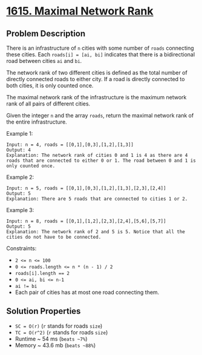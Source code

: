 # [1615. Maximal Network Rank](https://leetcode.com/problems/maximal-network-rank/)

## Problem Description

There is an infrastructure of `n` cities with some number of `roads` connecting these cities. Each `roads[i] = [ai, bi]` indicates that there is a bidirectional road between cities `ai` and `bi`.

The network rank of two different cities is defined as the total number of directly connected roads to either city. If a road is directly connected to both cities, it is only counted once.

The maximal network rank of the infrastructure is the maximum network rank of all pairs of different cities.

Given the integer `n` and the array `roads`, return the maximal network rank of the entire infrastructure.



Example 1:

```
Input: n = 4, roads = [[0,1],[0,3],[1,2],[1,3]]
Output: 4
Explanation: The network rank of cities 0 and 1 is 4 as there are 4 roads that are connected to either 0 or 1. The road between 0 and 1 is only counted once.
```

Example 2:

```
Input: n = 5, roads = [[0,1],[0,3],[1,2],[1,3],[2,3],[2,4]]
Output: 5
Explanation: There are 5 roads that are connected to cities 1 or 2.
```

Example 3:

```
Input: n = 8, roads = [[0,1],[1,2],[2,3],[2,4],[5,6],[5,7]]
Output: 5
Explanation: The network rank of 2 and 5 is 5. Notice that all the cities do not have to be connected.
```

Constraints:

* `2 <= n <= 100`
* `0 <= roads.length <= n * (n - 1) / 2`
* `roads[i].length == 2`
* `0 <= ai, bi <= n-1`
* `ai != bi`
* Each pair of cities has at most one road connecting them.

## Solution Properties
* `SC = O(r)` (`r` stands for roads `size`)
* `TC = O(r^2)` (`r` stands for roads `size`)
* Runtime ~ 54 ms (`beats ~7%`)
* Memory ~ 43.6 mb (`beats ~88%`)